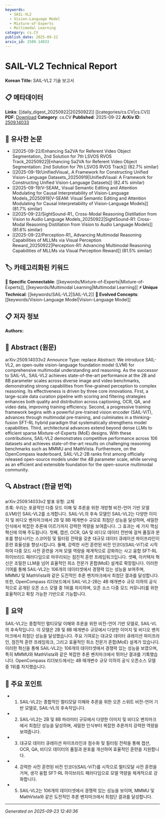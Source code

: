 ```yaml
---
keywords:
  - SAIL-VL2
  - Vision-Language Model
  - Mixture-of-Experts
  - Multimodal Learning
category: cs.CV
publish_date: 2025-09-22
arxiv_id: 2509.14033
---
```


<!-- KEYWORD_LINKING_METADATA:
{
  "processed_timestamp": "2025-09-23T12:40:36.989197",
  "vocabulary_version": "1.0",
  "selected_keywords": [
    "SAIL-VL2",
    "Vision-Language Model",
    "Mixture-of-Experts",
    "Multimodal Learning"
  ],
  "rejected_keywords": [],
  "similarity_scores": {
    "SAIL-VL2": 0.8,
    "Vision-Language Model": 0.88,
    "Mixture-of-Experts": 0.85,
    "Multimodal Learning": 0.83
  },
  "extraction_method": "AI_prompt_based",
  "budget_applied": true,
  "candidates_json": {
    "candidates": [
      {
        "surface": "SAIL-VL2",
        "canonical": "SAIL-VL2",
        "aliases": [
          "SAIL-VL",
          "SAIL-VL2-2B"
        ],
        "category": "unique_technical",
        "rationale": "SAIL-VL2 is a specific model with state-of-the-art performance, making it a unique technical concept for linking.",
        "novelty_score": 0.85,
        "connectivity_score": 0.65,
        "specificity_score": 0.9,
        "link_intent_score": 0.8
      },
      {
        "surface": "Vision-Language foundation model",
        "canonical": "Vision-Language Model",
        "aliases": [
          "Vision-Language foundation model",
          "VL model"
        ],
        "category": "evolved_concepts",
        "rationale": "Vision-Language Models are crucial for understanding multimodal data, providing strong connectivity across related research.",
        "novelty_score": 0.7,
        "connectivity_score": 0.85,
        "specificity_score": 0.8,
        "link_intent_score": 0.88
      },
      {
        "surface": "Mixture-of-Experts",
        "canonical": "Mixture-of-Experts",
        "aliases": [
          "MoE"
        ],
        "category": "specific_connectable",
        "rationale": "Mixture-of-Experts is a specific architectural innovation that enhances model efficiency, relevant for linking to advanced neural network designs.",
        "novelty_score": 0.75,
        "connectivity_score": 0.82,
        "specificity_score": 0.78,
        "link_intent_score": 0.85
      },
      {
        "surface": "Multimodal pre-training",
        "canonical": "Multimodal Learning",
        "aliases": [
          "Multimodal pre-training",
          "Multimodal training"
        ],
        "category": "specific_connectable",
        "rationale": "Multimodal Learning is a trending area that connects various modalities, enhancing the understanding of complex datasets.",
        "novelty_score": 0.65,
        "connectivity_score": 0.87,
        "specificity_score": 0.75,
        "link_intent_score": 0.83
      }
    ],
    "ban_list_suggestions": [
      "state-of-the-art",
      "performance",
      "benchmark"
    ]
  },
  "decisions": [
    {
      "candidate_surface": "SAIL-VL2",
      "resolved_canonical": "SAIL-VL2",
      "decision": "linked",
      "scores": {
        "novelty": 0.85,
        "connectivity": 0.65,
        "specificity": 0.9,
        "link_intent": 0.8
      }
    },
    {
      "candidate_surface": "Vision-Language foundation model",
      "resolved_canonical": "Vision-Language Model",
      "decision": "linked",
      "scores": {
        "novelty": 0.7,
        "connectivity": 0.85,
        "specificity": 0.8,
        "link_intent": 0.88
      }
    },
    {
      "candidate_surface": "Mixture-of-Experts",
      "resolved_canonical": "Mixture-of-Experts",
      "decision": "linked",
      "scores": {
        "novelty": 0.75,
        "connectivity": 0.82,
        "specificity": 0.78,
        "link_intent": 0.85
      }
    },
    {
      "candidate_surface": "Multimodal pre-training",
      "resolved_canonical": "Multimodal Learning",
      "decision": "linked",
      "scores": {
        "novelty": 0.65,
        "connectivity": 0.87,
        "specificity": 0.75,
        "link_intent": 0.83
      }
    }
  ]
}
-->

# SAIL-VL2 Technical Report

**Korean Title:** SAIL-VL2 기술 보고서

## 📋 메타데이터

**Links**: [[daily_digest_20250922|20250922]] [[categories/cs.CV|cs.CV]]
**PDF**: [Download](https://arxiv.org/pdf/2509.14033.pdf)
**Category**: cs.CV
**Published**: 2025-09-22
**ArXiv ID**: [2509.14033](https://arxiv.org/abs/2509.14033)

## 🔗 유사한 논문
- [[2025-09-22/Enhancing Sa2VA for Referent Video Object Segmentation_ 2nd Solution for 7th LSVOS RVOS Track_20250922|Enhancing Sa2VA for Referent Video Object Segmentation: 2nd Solution for 7th LSVOS RVOS Track]] (82.7% similar)
- [[2025-09-19/UnifiedVisual_ A Framework for Constructing Unified Vision-Language Datasets_20250919|UnifiedVisual: A Framework for Constructing Unified Vision-Language Datasets]] (82.4% similar)
- [[2025-09-19/V-SEAM_ Visual Semantic Editing and Attention Modulating for Causal Interpretability of Vision-Language Models_20250919|V-SEAM: Visual Semantic Editing and Attention Modulating for Causal Interpretability of Vision-Language Models]] (81.7% similar)
- [[2025-09-22/SightSound-R1_ Cross-Modal Reasoning Distillation from Vision to Audio Language Models_20250922|SightSound-R1: Cross-Modal Reasoning Distillation from Vision to Audio Language Models]] (81.6% similar)
- [[2025-09-22/Perception-R1_ Advancing Multimodal Reasoning Capabilities of MLLMs via Visual Perception Reward_20250922|Perception-R1: Advancing Multimodal Reasoning Capabilities of MLLMs via Visual Perception Reward]] (81.5% similar)

## 🏷️ 카테고리화된 키워드
**🔗 Specific Connectable**: [[keywords/Mixture-of-Experts|Mixture-of-Experts]], [[keywords/Multimodal Learning|Multimodal Learning]]
**⚡ Unique Technical**: [[keywords/SAIL-VL2|SAIL-VL2]]
**🚀 Evolved Concepts**: [[keywords/Vision-Language Model|Vision-Language Model]]

## 📋 저자 정보

**Authors:** 

## 📄 Abstract (원문)

arXiv:2509.14033v2 Announce Type: replace 
Abstract: We introduce SAIL-VL2, an open-suite vision-language foundation model (LVM) for comprehensive multimodal understanding and reasoning. As the successor to SAIL-VL, SAIL-VL2 achieves state-of-the-art performance at the 2B and 8B parameter scales across diverse image and video benchmarks, demonstrating strong capabilities from fine-grained perception to complex reasoning. Its effectiveness is driven by three core innovations. First, a large-scale data curation pipeline with scoring and filtering strategies enhances both quality and distribution across captioning, OCR, QA, and video data, improving training efficiency. Second, a progressive training framework begins with a powerful pre-trained vision encoder (SAIL-ViT), advances through multimodal pre-training, and culminates in a thinking-fusion SFT-RL hybrid paradigm that systematically strengthens model capabilities. Third, architectural advances extend beyond dense LLMs to efficient sparse Mixture-of-Experts (MoE) designs. With these contributions, SAIL-VL2 demonstrates competitive performance across 106 datasets and achieves state-of-the-art results on challenging reasoning benchmarks such as MMMU and MathVista. Furthermore, on the OpenCompass leaderboard, SAIL-VL2-2B ranks first among officially released open-source models under the 4B parameter scale, while serving as an efficient and extensible foundation for the open-source multimodal community.

## 🔍 Abstract (한글 번역)

arXiv:2509.14033v2 발표 유형: 교체  
초록: 우리는 포괄적인 다중 모드 이해 및 추론을 위한 개방형 비전-언어 기반 모델(LVM)인 SAIL-VL2를 소개합니다. SAIL-VL의 후속 모델인 SAIL-VL2는 다양한 이미지 및 비디오 벤치마크에서 2B 및 8B 매개변수 규모로 최첨단 성능을 달성하며, 세밀한 인식에서 복잡한 추론에 이르기까지 강력한 역량을 보여줍니다. 그 효과는 세 가지 핵심 혁신에 의해 주도됩니다. 첫째, 캡션, OCR, QA 및 비디오 데이터 전반에 걸쳐 품질과 분포를 향상시키는 스코어링 및 필터링 전략을 갖춘 대규모 데이터 큐레이션 파이프라인이 훈련 효율성을 향상시킵니다. 둘째, 강력한 사전 훈련된 비전 인코더(SAIL-ViT)로 시작하여 다중 모드 사전 훈련을 거쳐 모델 역량을 체계적으로 강화하는 사고 융합 SFT-RL 하이브리드 패러다임으로 마무리되는 점진적 훈련 프레임워크입니다. 셋째, 아키텍처 혁신은 조밀한 LLM을 넘어 효율적인 희소 전문가 혼합(MoE) 설계로 확장됩니다. 이러한 기여를 통해 SAIL-VL2는 106개의 데이터셋에서 경쟁력 있는 성능을 보여주며, MMMU 및 MathVista와 같은 도전적인 추론 벤치마크에서 최첨단 결과를 달성합니다. 또한, OpenCompass 리더보드에서 SAIL-VL2-2B는 4B 매개변수 규모 이하의 공식적으로 공개된 오픈 소스 모델 중 1위를 차지하며, 오픈 소스 다중 모드 커뮤니티를 위한 효율적이고 확장 가능한 기반으로 기능합니다.

## 📝 요약

SAIL-VL2는 종합적인 멀티모달 이해와 추론을 위한 비전-언어 기반 모델로, SAIL-VL의 후속작입니다. 이 모델은 2B 및 8B 매개변수 규모에서 다양한 이미지 및 비디오 벤치마크에서 최첨단 성능을 달성했습니다. 주요 기여로는 대규모 데이터 큐레이션 파이프라인, 점진적 훈련 프레임워크, 그리고 효율적인 희소 전문가 혼합(MoE) 설계가 있습니다. 이러한 혁신을 통해 SAIL-VL2는 106개의 데이터셋에서 경쟁력 있는 성능을 보였으며, 특히 MMMU와 MathVista와 같은 복잡한 추론 벤치마크에서 뛰어난 결과를 기록했습니다. OpenCompass 리더보드에서는 4B 매개변수 규모 이하의 공식 오픈소스 모델 중 1위를 차지했습니다.

## 🎯 주요 포인트

- 1. SAIL-VL2는 종합적인 멀티모달 이해와 추론을 위한 오픈 스위트 비전-언어 기반 모델로, SAIL-VL의 후속작입니다.
- 2. SAIL-VL2는 2B 및 8B 파라미터 규모에서 다양한 이미지 및 비디오 벤치마크에서 최첨단 성능을 달성하며, 세밀한 인식부터 복잡한 추론까지 강력한 역량을 보여줍니다.
- 3. 대규모 데이터 큐레이션 파이프라인과 점수화 및 필터링 전략을 통해 캡션, OCR, QA, 비디오 데이터의 품질과 분포를 개선하여 효율적인 훈련을 지원합니다.
- 4. 강력한 사전 훈련된 비전 인코더(SAIL-ViT)를 시작으로 멀티모달 사전 훈련을 거쳐, 생각 융합 SFT-RL 하이브리드 패러다임으로 모델 역량을 체계적으로 강화합니다.
- 5. SAIL-VL2는 106개의 데이터셋에서 경쟁력 있는 성능을 보이며, MMMU 및 MathVista와 같은 도전적인 추론 벤치마크에서 최첨단 결과를 달성합니다.


---

*Generated on 2025-09-23 12:40:36*